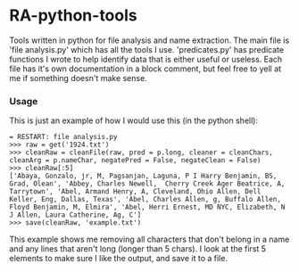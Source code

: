 # RA-python-tools
Tools written in python for file analysis and name extraction.
The main file is 'file analysis.py' which has all the tools I use.
'predicates.py' has predicate functions I wrote to help identify data that is either useful or useless.
Each file has it's own documentation in a block comment, but feel free to yell at me if something doesn't make sense.



### Usage
This is just an example of how I would use this (in the python shell):

```
= RESTART: file analysis.py
>>> raw = get('1924.txt')
>>> cleanRaw = cleanFile(raw, pred = p.long, cleaner = cleanChars, cleanArg = p.nameChar, negatePred = False, negateClean = False)
>>> cleanRaw[:5]
['Abaya, Gonzalo, jr, M, Pagsanjan, Laguna, P I Harry Benjamin, BS, Grad, Olean', 'Abbey, Charles Newell,  Cherry Creek Ager Beatrice, A, Tarrytown', 'Abel, Armand Henry, A, Cleveland, Ohio Allen, Dell Keller, Eng, Dallas, Texas', 'Abel, Charles Allen, g, Buffalo Allen, Floyd Benjamin, M, Elmira', 'Abel, Herri Ernest, MD NYC, Elizabeth, N J Allen, Laura Catherine, Ag, C']
>>> save(cleanRaw, 'example.txt')
```

This example shows me removing all characters that don't belong in a name and any lines that aren't long (longer than 5 chars). I look at the first 5 elements to make sure I like the output, and save it to a file.
